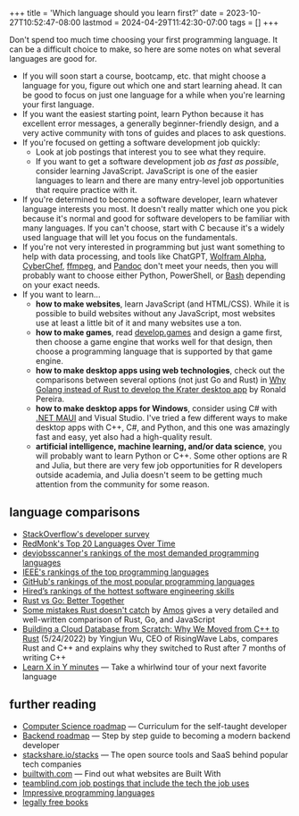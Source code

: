+++
title = 'Which language should you learn first?'
date = 2023-10-27T10:52:47-08:00
lastmod = 2024-04-29T11:42:30-07:00
tags = []
+++

Don't spend too much time choosing your first programming language. It can be a difficult choice to make, so here are some notes on what several languages are good for.

* If you will soon start a course, bootcamp, etc. that might choose a language for you, figure out which one and start learning ahead. It can be good to focus on just one language for a while when you're learning your first language.
* If you want the easiest starting point, learn Python because it has excellent error messages, a generally beginner-friendly design, and a very active community with tons of guides and places to ask questions.
* If you're focused on getting a software development job quickly:
    * Look at job postings that interest you to see what they require.
    * If you want to get a software development job _as fast as possible_, consider learning JavaScript. JavaScript is one of the easier languages to learn and there are many entry-level job opportunities that require practice with it.
* If you're determined to become a software developer, learn whatever language interests you most. It doesn't really matter which one you pick because it's normal and good for software developers to be familiar with many languages. If you can't choose, start with C because it's a widely used language that will let you focus on the fundamentals.
* If you're not very interested in programming but just want something to help with data processing, and tools like ChatGPT, [Wolfram Alpha](https://www.wolframalpha.com/), [CyberChef](https://gchq.github.io/CyberChef/), [ffmpeg](https://en.wikipedia.org/wiki/FFmpeg), and [Pandoc](https://pandoc.org/) don't meet your needs, then you will probably want to choose either Python, PowerShell, or [Bash](https://en.wikipedia.org/wiki/Bash_(Unix_shell)) depending on your exact needs.
* If you want to learn...
    * **how to make websites**, learn JavaScript (and HTML/CSS). While it is possible to build websites without any JavaScript, most websites use at least a little bit of it and many websites use a ton.
    * **how to make games**, read [develop.games](https://www.develop.games/) and design a game first, then choose a game engine that works well for that design, then choose a programming language that is supported by that game engine.
    * **how to make desktop apps using web technologies**, check out the comparisons between several options (not just Go and Rust) in [Why Golang instead of Rust to develop the Krater desktop app](https://blog.moonguard.dev/why-golang-instead-of-rust-to-develop-the-krater-desktop-app) by Ronald Pereira.
    * **how to make desktop apps for Windows**, consider using C# with [.NET MAUI](https://dotnet.microsoft.com/en-us/apps/maui) and Visual Studio. I've tried a few different ways to make desktop apps with C++, C#, and Python, and this one was amazingly fast and easy, yet also had a high-quality result.
    * **artificial intelligence, machine learning, and/or data science**, you will probably want to learn Python or C++. Some other options are R and Julia, but there are very few job opportunities for R developers outside academia, and Julia doesn't seem to be getting much attention from the community for some reason.

## language comparisons

* [StackOverflow's developer survey](https://survey.stackoverflow.co/2023/#technology)
* [RedMonk's Top 20 Languages Over Time](https://redmonk.com/rstephens/2023/05/16/top20-jan2023/)
* [devjobsscanner's rankings of the most demanded programming languages](https://www.devjobsscanner.com/blog/top-8-most-demanded-programming-languages/)
* [IEEE's rankings of the top programming languages](https://spectrum.ieee.org/the-top-programming-languages-2023)
* [GitHub's rankings of the most popular programming languages](https://github.blog/2023-11-08-the-state-of-open-source-and-ai/#the-most-popular-programming-languages)
* [Hired’s rankings of the hottest software engineering skills](https://pages.hired.email/rs/289-SIY-439/images/Hired_2023%20State%20of%20Software%20Engineers.pdf#page=32)
* [Rust vs Go: Better Together](https://spf13.com/p/rust-vs-go-better-together/)
* [Some mistakes Rust doesn't catch](https://news.ycombinator.com/item?id=30253426) by [Amos](https://fasterthanli.me/about) gives a very detailed and well-written comparison of Rust, Go, and JavaScript
* [Building a Cloud Database from Scratch: Why We Moved from C++ to Rust](https://risingwave.com/blog/building-a-cloud-database-from-scratch-why-we-moved-from-c-to-rust/) (5/24/2022) by Yingjun Wu, CEO of RisingWave Labs, compares Rust and C++ and explains why they switched to Rust after 7 months of writing C++
* [Learn X in Y minutes](https://learnxinyminutes.com/) — Take a whirlwind tour of your next favorite language

## further reading

* [Computer Science roadmap](https://roadmap.sh/computer-science) — Curriculum for the self-taught developer
* [Backend roadmap](https://roadmap.sh/backend) — Step by step guide to becoming a modern backend developer
* [stackshare.io/stacks](https://stackshare.io/stacks) — The open source tools and SaaS behind popular tech companies
* [builtwith.com](https://builtwith.com/)  — Find out what websites are Built With
* [teamblind.com job postings that include the tech the job uses](https://www.teamblind.com/jobs)
* [Impressive programming languages](https://til.chriswheeler.dev/impressive-programming-languages/)
* [legally free books](/posts/legally-free-books/)
